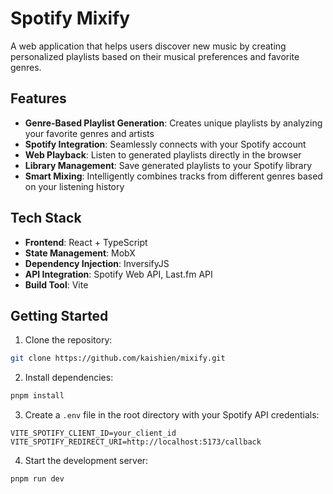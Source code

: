 # Spotify Mixify

A web application that helps users discover new music by creating personalized playlists based on their musical preferences and favorite genres.

## Features

- **Genre-Based Playlist Generation**: Creates unique playlists by analyzing your favorite genres and artists
- **Spotify Integration**: Seamlessly connects with your Spotify account
- **Web Playback**: Listen to generated playlists directly in the browser
- **Library Management**: Save generated playlists to your Spotify library
- **Smart Mixing**: Intelligently combines tracks from different genres based on your listening history

## Tech Stack

- **Frontend**: React + TypeScript
- **State Management**: MobX
- **Dependency Injection**: InversifyJS
- **API Integration**: Spotify Web API, Last.fm API
- **Build Tool**: Vite

## Getting Started

1. Clone the repository:
```bash
git clone https://github.com/kaishien/mixify.git
```

2. Install dependencies:
```bash
pnpm install
```

3. Create a `.env` file in the root directory with your Spotify API credentials:
```env
VITE_SPOTIFY_CLIENT_ID=your_client_id
VITE_SPOTIFY_REDIRECT_URI=http://localhost:5173/callback
```

4. Start the development server:
```bash
pnpm run dev
```
